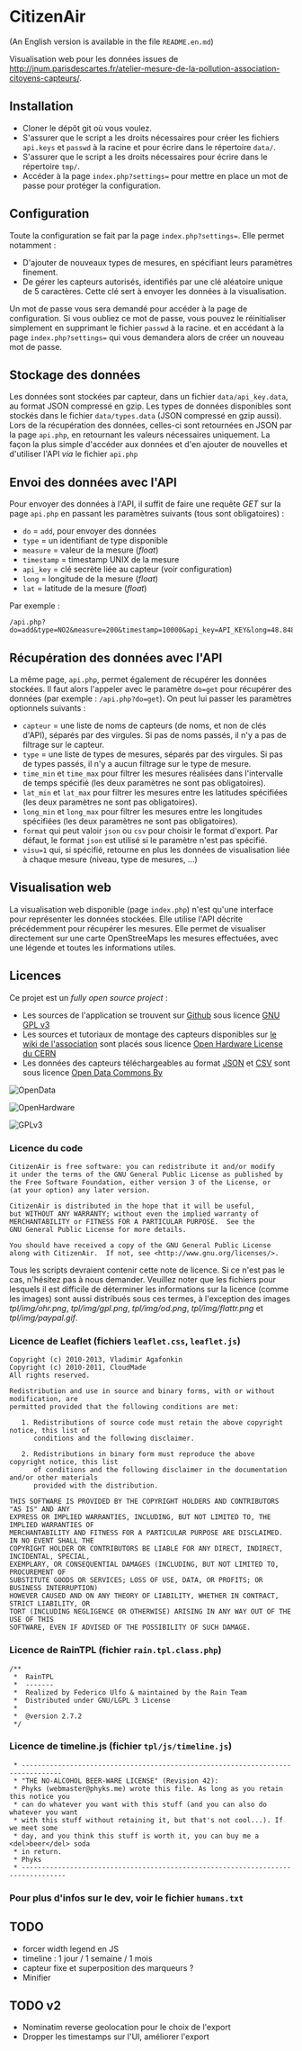 CitizenAir
=====

(An English version is available in the file `README.en.md`)

Visualisation web pour les données issues de http://jnum.parisdescartes.fr/atelier-mesure-de-la-pollution-association-citoyens-capteurs/.


## Installation

* Cloner le dépôt git où vous voulez.
* S'assurer que le script a les droits nécessaires pour créer les fichiers `api.keys` et `passwd` à la racine et pour écrire dans le répertoire `data/`.
* S'assurer que le script a les droits nécessaires pour écrire dans le répertoire `tmp/`.
* Accéder à la page `index.php?settings=` pour mettre en place un mot de passe pour protéger la configuration.


## Configuration

Toute la configuration se fait par la page `index.php?settings=`. Elle permet notamment :
* D'ajouter de nouveaux types de mesures, en spécifiant leurs paramètres finement.
* De gérer les capteurs autorisés, identifiés par une clé aléatoire unique de 5 caractères. Cette clé sert à envoyer les données à la visualisation.

Un mot de passe vous sera demandé pour accéder à la page de configuration. Si vous oubliez ce mot de passe, vous pouvez le réinitialiser simplement en supprimant le fichier `passwd` à la racine. et en accédant à la page `index.php?settings=` qui vous demandera alors de créer un nouveau mot de passe.


## Stockage des données

Les données sont stockées par capteur, dans un fichier `data/api_key.data`, au format JSON compressé en gzip. Les types de données disponibles sont stockés dans le fichier `data/types.data` (JSON compressé en gzip aussi).
Lors de la récupération des données, celles-ci sont retournées en JSON par la page `api.php`, en retournant les valeurs nécessaires uniquement. La façon la plus simple d'accéder aux données et d'en ajouter de nouvelles et d'utiliser l'API _via_ le fichier `api.php`


## Envoi des données avec l'API

Pour envoyer des données à l'API, il suffit de faire une requête _GET_ sur la page `api.php` en passant les paramètres suivants (tous sont obligatoires) :
* `do` = `add`, pour envoyer des données
* `type` = un identifiant de type disponible
* `measure` = valeur de la mesure (_float_)
* `timestamp` = timestamp UNIX de la mesure
* `api_key` = clé secrète liée au capteur (voir configuration)
* `long` = longitude de la mesure (_float_)
* `lat` = latitude de la mesure (_float_)

Par exemple :
```
/api.php?do=add&type=NO2&measure=200&timestamp=10000&api_key=API_KEY&long=48.84874&lat=2.34211
```

## Récupération des données avec l'API

La même page, `api.php`, permet également de récupérer les données stockées. Il faut alors l'appeler avec le paramètre `do=get` pour récupérer des données (par exemple : `/api.php?do=get`). On peut lui passer les paramètres optionnels suivants :
* `capteur` = une liste de noms de capteurs (de noms, et non de clés d'API), séparés par des virgules. Si pas de noms passés, il n'y a pas de filtrage sur le capteur.
* `type` = une liste de types de mesures, séparés par des virgules. Si pas de types passés, il n'y a aucun filtrage sur le type de mesure.
* `time_min` et `time_max` pour filtrer les mesures réalisées dans l'intervalle de temps spécifié (les deux paramètres ne sont pas obligatoires).
* `lat_min` et `lat_max` pour filtrer les mesures entre les latitudes spécifiées (les deux paramètres ne sont pas obligatoires).
* `long_min` et `long_max` pour filtrer les mesures entre les longitudes spécifiées (les deux paramètres ne sont pas obligatoires).
* `format` qui peut valoir `json` ou `csv` pour choisir le format d'export. Par défaut, le format `json` est utilisé si le paramètre n'est pas spécifié.
* `visu=1` qui, si spécifié, retourne en plus les données de visualisation liée à chaque mesure (niveau, type de mesures, …)


## Visualisation web

La visualisation web disponible (page `index.php`) n'est qu'une interface pour représenter les données stockées. Elle utilise l'API décrite précédemment pour récupérer les mesures. Elle permet de visualiser directement sur une carte OpenStreeMaps les mesures effectuées, avec une légende et toutes les informations utiles.

## Licences

Ce projet est un _fully open source project_ :
* Les sources de l'application se trouvent sur [Github](https://github.com/CitoyensCapteurs/CitizenAir) sous licence [GNU GPL v3](https://www.gnu.org/copyleft/gpl.html)
* Les sources et tutoriaux de montage des capteurs disponibles sur [le wiki de l'association](http://wiki.citoyenscapteurs.net/) sont placés sous licence [Open Hardware License du CERN](http://www.ohwr.org/projects/cernohl/wiki)
* Les données des capteurs téléchargeables au format [JSON](https://fr.wikipedia.org/wiki/JSON) et [CSV](https://fr.wikipedia.org/wiki/Comma-separated_values) sont sous licence [Open Data Commons By](http://opendatacommons.org/licenses/by/)


![OpenData](http://assets.okfn.org/images/ok_buttons/od_80x23_orange_grey.png)

![OpenHardware](https://raw.githubusercontent.com/CitoyensCapteurs/CitizenAir/master/tpl/img/ohr.png)

![GPLv3](https://raw.githubusercontent.com/CitoyensCapteurs/CitizenAir/master/tpl/img/gpl.png)

### Licence du code

```
CitizenAir is free software: you can redistribute it and/or modify
it under the terms of the GNU General Public License as published by
the Free Software Foundation, either version 3 of the License, or
(at your option) any later version.

CitizenAir is distributed in the hope that it will be useful,
but WITHOUT ANY WARRANTY; without even the implied warranty of
MERCHANTABILITY or FITNESS FOR A PARTICULAR PURPOSE.  See the
GNU General Public License for more details.

You should have received a copy of the GNU General Public License
along with CitizenAir.  If not, see <http://www.gnu.org/licenses/>.
```
Tous les scripts devraient contenir cette note de licence. Si ce n'est pas le cas, n'hésitez pas à nous demander. Veuillez noter que les fichiers pour lesquels il est difficile de déterminer les informations sur la licence (comme les images) sont aussi distribués sous ces termes, à l'exception des images _tpl/img/ohr.png_, _tpl/img/gpl.png_, _tpl/img/od.png_, _tpl/img/flattr.png_ et _tpl/img/paypal.gif_.

### Licence de Leaflet (fichiers `leaflet.css`, `leaflet.js`)
```
Copyright (c) 2010-2013, Vladimir Agafonkin
Copyright (c) 2010-2011, CloudMade
All rights reserved.

Redistribution and use in source and binary forms, with or without modification, are
permitted provided that the following conditions are met:

   1. Redistributions of source code must retain the above copyright notice, this list of
      conditions and the following disclaimer.

   2. Redistributions in binary form must reproduce the above copyright notice, this list
      of conditions and the following disclaimer in the documentation and/or other materials
      provided with the distribution.

THIS SOFTWARE IS PROVIDED BY THE COPYRIGHT HOLDERS AND CONTRIBUTORS "AS IS" AND ANY
EXPRESS OR IMPLIED WARRANTIES, INCLUDING, BUT NOT LIMITED TO, THE IMPLIED WARRANTIES OF
MERCHANTABILITY AND FITNESS FOR A PARTICULAR PURPOSE ARE DISCLAIMED. IN NO EVENT SHALL THE
COPYRIGHT HOLDER OR CONTRIBUTORS BE LIABLE FOR ANY DIRECT, INDIRECT, INCIDENTAL, SPECIAL,
EXEMPLARY, OR CONSEQUENTIAL DAMAGES (INCLUDING, BUT NOT LIMITED TO, PROCUREMENT OF
SUBSTITUTE GOODS OR SERVICES; LOSS OF USE, DATA, OR PROFITS; OR BUSINESS INTERRUPTION)
HOWEVER CAUSED AND ON ANY THEORY OF LIABILITY, WHETHER IN CONTRACT, STRICT LIABILITY, OR
TORT (INCLUDING NEGLIGENCE OR OTHERWISE) ARISING IN ANY WAY OUT OF THE USE OF THIS
SOFTWARE, EVEN IF ADVISED OF THE POSSIBILITY OF SUCH DAMAGE.
```

### Licence de RainTPL (fichier `rain.tpl.class.php`)
```
/**
 *  RainTPL
 *  -------
 *  Realized by Federico Ulfo & maintained by the Rain Team
 *  Distributed under GNU/LGPL 3 License
 *
 *  @version 2.7.2
 */
```

### Licence de timeline.js (fichier `tpl/js/timeline.js`)

````
 * --------------------------------------------------------------------------------
 * "THE NO-ALCOHOL BEER-WARE LICENSE" (Revision 42):
 * Phyks (webmaster@phyks.me) wrote this file. As long as you retain this notice you
 * can do whatever you want with this stuff (and you can also do whatever you want
 * with this stuff without retaining it, but that's not cool...). If we meet some
 * day, and you think this stuff is worth it, you can buy me a <del>beer</del> soda
 * in return.
 * Phyks
 * ---------------------------------------------------------------------------------
````


### Pour plus d'infos sur le dev, voir le fichier `humans.txt`

## TODO

* forcer width legend en JS
* timeline : 1 jour / 1 semaine / 1 mois
* capteur fixe et superposition des marqueurs ?
* Minifier

## TODO v2

* Nominatim reverse geolocation pour le choix de l'export
* Dropper les timestamps sur l'UI, améliorer l'export
